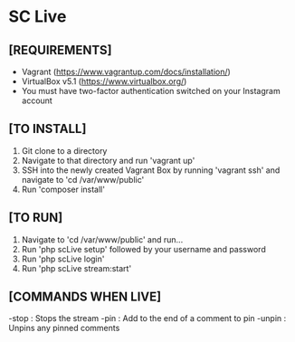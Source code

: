 
# SC Live

## [REQUIREMENTS]

- Vagrant (https://www.vagrantup.com/docs/installation/)
- VirtualBox v5.1 (https://www.virtualbox.org/)
- You must have two-factor authentication switched on your Instagram account

## [TO INSTALL]

1) Git clone to a directory
2) Navigate to that directory and run 'vagrant up'
3) SSH into the newly created Vagrant Box by running 'vagrant ssh' and navigate to 'cd /var/www/public'
4) Run 'composer install'

## [TO RUN]

1) Navigate to 'cd /var/www/public' and run...
2) Run 'php scLive setup' followed by your username and password
3) Run 'php scLive login'
4) Run 'php scLive stream:start'

## [COMMANDS WHEN LIVE]

-stop : Stops the stream 
-pin : Add to the end of a comment to pin 
-unpin : Unpins any pinned comments
